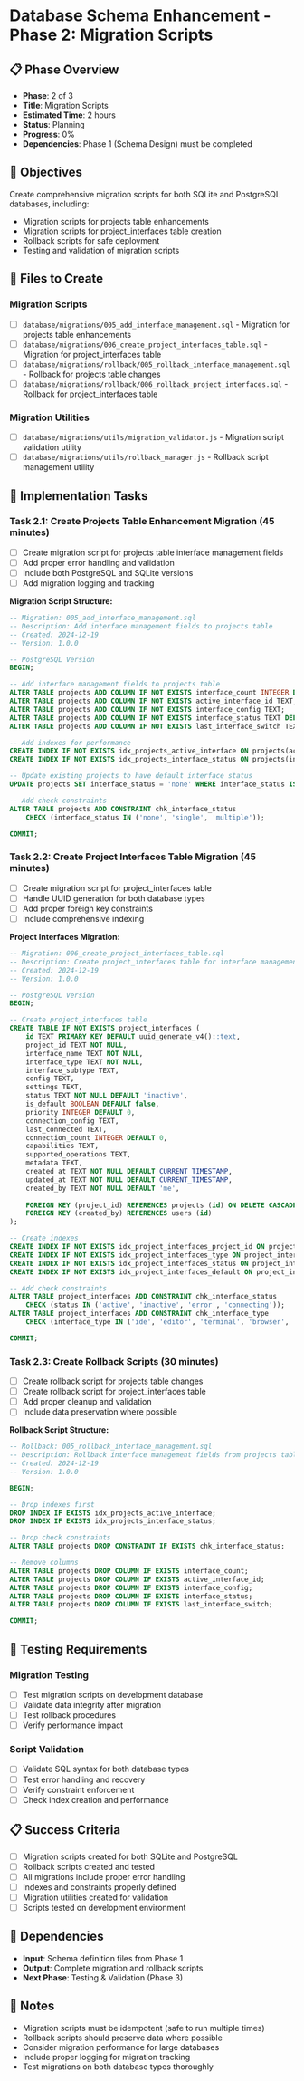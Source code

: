 # Database Schema Enhancement - Phase 2: Migration Scripts

## 📋 Phase Overview
- **Phase**: 2 of 3
- **Title**: Migration Scripts
- **Estimated Time**: 2 hours
- **Status**: Planning
- **Progress**: 0%
- **Dependencies**: Phase 1 (Schema Design) must be completed

## 🎯 Objectives
Create comprehensive migration scripts for both SQLite and PostgreSQL databases, including:
- Migration scripts for projects table enhancements
- Migration scripts for project_interfaces table creation
- Rollback scripts for safe deployment
- Testing and validation of migration scripts

## 📁 Files to Create

### Migration Scripts
- [ ] `database/migrations/005_add_interface_management.sql` - Migration for projects table enhancements
- [ ] `database/migrations/006_create_project_interfaces_table.sql` - Migration for project_interfaces table
- [ ] `database/migrations/rollback/005_rollback_interface_management.sql` - Rollback for projects table changes
- [ ] `database/migrations/rollback/006_rollback_project_interfaces.sql` - Rollback for project_interfaces table

### Migration Utilities
- [ ] `database/migrations/utils/migration_validator.js` - Migration script validation utility
- [ ] `database/migrations/utils/rollback_manager.js` - Rollback script management utility

## 🔧 Implementation Tasks

### Task 2.1: Create Projects Table Enhancement Migration (45 minutes)
- [ ] Create migration script for projects table interface management fields
- [ ] Add proper error handling and validation
- [ ] Include both PostgreSQL and SQLite versions
- [ ] Add migration logging and tracking

**Migration Script Structure:**
```sql
-- Migration: 005_add_interface_management.sql
-- Description: Add interface management fields to projects table
-- Created: 2024-12-19
-- Version: 1.0.0

-- PostgreSQL Version
BEGIN;

-- Add interface management fields to projects table
ALTER TABLE projects ADD COLUMN IF NOT EXISTS interface_count INTEGER DEFAULT 0;
ALTER TABLE projects ADD COLUMN IF NOT EXISTS active_interface_id TEXT;
ALTER TABLE projects ADD COLUMN IF NOT EXISTS interface_config TEXT;
ALTER TABLE projects ADD COLUMN IF NOT EXISTS interface_status TEXT DEFAULT 'none';
ALTER TABLE projects ADD COLUMN IF NOT EXISTS last_interface_switch TEXT;

-- Add indexes for performance
CREATE INDEX IF NOT EXISTS idx_projects_active_interface ON projects(active_interface_id);
CREATE INDEX IF NOT EXISTS idx_projects_interface_status ON projects(interface_status);

-- Update existing projects to have default interface status
UPDATE projects SET interface_status = 'none' WHERE interface_status IS NULL;

-- Add check constraints
ALTER TABLE projects ADD CONSTRAINT chk_interface_status 
    CHECK (interface_status IN ('none', 'single', 'multiple'));

COMMIT;
```

### Task 2.2: Create Project Interfaces Table Migration (45 minutes)
- [ ] Create migration script for project_interfaces table
- [ ] Handle UUID generation for both database types
- [ ] Add proper foreign key constraints
- [ ] Include comprehensive indexing

**Project Interfaces Migration:**
```sql
-- Migration: 006_create_project_interfaces_table.sql
-- Description: Create project_interfaces table for interface management
-- Created: 2024-12-19
-- Version: 1.0.0

-- PostgreSQL Version
BEGIN;

-- Create project_interfaces table
CREATE TABLE IF NOT EXISTS project_interfaces (
    id TEXT PRIMARY KEY DEFAULT uuid_generate_v4()::text,
    project_id TEXT NOT NULL,
    interface_name TEXT NOT NULL,
    interface_type TEXT NOT NULL,
    interface_subtype TEXT,
    config TEXT,
    settings TEXT,
    status TEXT NOT NULL DEFAULT 'inactive',
    is_default BOOLEAN DEFAULT false,
    priority INTEGER DEFAULT 0,
    connection_config TEXT,
    last_connected TEXT,
    connection_count INTEGER DEFAULT 0,
    capabilities TEXT,
    supported_operations TEXT,
    metadata TEXT,
    created_at TEXT NOT NULL DEFAULT CURRENT_TIMESTAMP,
    updated_at TEXT NOT NULL DEFAULT CURRENT_TIMESTAMP,
    created_by TEXT NOT NULL DEFAULT 'me',
    
    FOREIGN KEY (project_id) REFERENCES projects (id) ON DELETE CASCADE,
    FOREIGN KEY (created_by) REFERENCES users (id)
);

-- Create indexes
CREATE INDEX IF NOT EXISTS idx_project_interfaces_project_id ON project_interfaces(project_id);
CREATE INDEX IF NOT EXISTS idx_project_interfaces_type ON project_interfaces(interface_type);
CREATE INDEX IF NOT EXISTS idx_project_interfaces_status ON project_interfaces(status);
CREATE INDEX IF NOT EXISTS idx_project_interfaces_default ON project_interfaces(project_id, is_default) WHERE is_default = true;

-- Add check constraints
ALTER TABLE project_interfaces ADD CONSTRAINT chk_interface_status 
    CHECK (status IN ('active', 'inactive', 'error', 'connecting'));
ALTER TABLE project_interfaces ADD CONSTRAINT chk_interface_type 
    CHECK (interface_type IN ('ide', 'editor', 'terminal', 'browser', 'custom'));

COMMIT;
```

### Task 2.3: Create Rollback Scripts (30 minutes)
- [ ] Create rollback script for projects table changes
- [ ] Create rollback script for project_interfaces table
- [ ] Add proper cleanup and validation
- [ ] Include data preservation where possible

**Rollback Script Structure:**
```sql
-- Rollback: 005_rollback_interface_management.sql
-- Description: Rollback interface management fields from projects table
-- Created: 2024-12-19
-- Version: 1.0.0

BEGIN;

-- Drop indexes first
DROP INDEX IF EXISTS idx_projects_active_interface;
DROP INDEX IF EXISTS idx_projects_interface_status;

-- Drop check constraints
ALTER TABLE projects DROP CONSTRAINT IF EXISTS chk_interface_status;

-- Remove columns
ALTER TABLE projects DROP COLUMN IF EXISTS interface_count;
ALTER TABLE projects DROP COLUMN IF EXISTS active_interface_id;
ALTER TABLE projects DROP COLUMN IF EXISTS interface_config;
ALTER TABLE projects DROP COLUMN IF EXISTS interface_status;
ALTER TABLE projects DROP COLUMN IF EXISTS last_interface_switch;

COMMIT;
```

## 🧪 Testing Requirements

### Migration Testing
- [ ] Test migration scripts on development database
- [ ] Validate data integrity after migration
- [ ] Test rollback procedures
- [ ] Verify performance impact

### Script Validation
- [ ] Validate SQL syntax for both database types
- [ ] Test error handling and recovery
- [ ] Verify constraint enforcement
- [ ] Check index creation and performance

## 📋 Success Criteria
- [ ] Migration scripts created for both SQLite and PostgreSQL
- [ ] Rollback scripts created and tested
- [ ] All migrations include proper error handling
- [ ] Indexes and constraints properly defined
- [ ] Migration utilities created for validation
- [ ] Scripts tested on development environment

## 🔗 Dependencies
- **Input**: Schema definition files from Phase 1
- **Output**: Complete migration and rollback scripts
- **Next Phase**: Testing & Validation (Phase 3)

## 📝 Notes
- Migration scripts must be idempotent (safe to run multiple times)
- Rollback scripts should preserve data where possible
- Consider migration performance for large databases
- Include proper logging for migration tracking
- Test migrations on both database types thoroughly
